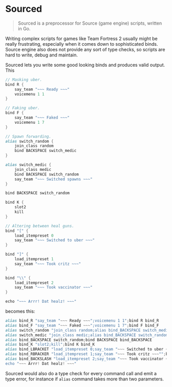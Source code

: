 # Sourced
>Sourced is a preprocessor for Source (game engine) scripts, written in Go.

Writing complex scripts for games like Team Fortress 2 usually might be really frustrating, especially when it comes down to sophisticated binds. Source engine also does not provide any sort of type checks, so scripts are hard to write, debug and maintain.

Sourced lets you write some good looking binds and produces valid output. This
```d
// Masking uber.
bind R {
	say_team "~~~ Ready ~~~"
	voicemenu 1 1
}

// Faking uber.
bind F {
	say_team "~~~ Faked ~~~"
	voicemenu 1 7
}

// Spawn forwarding.
alias switch_random {
	join_class random
	bind BACKSPACE switch_medic
}

alias switch_medic {
	join_class medic
	bind BACKSPACE switch_random
	say_team "~~~ Switched spawns ~~~"
}

bind BACKSPACE switch_random

bind K {
	slot2
	kill
}

// Altering between heal guns.
bind "[" {
	load_itempreset 0
	say_team "~~~ Switched to uber ~~~"
}

bind "]" {
	load_itempreset 1
	say_team "~~~ Took critz ~~~"
}

bind "\\" {
	load_itempreset 2
	say_team "~~~ Took vaccinator ~~~"
}

echo "~~~ Arrr! Dat healz! ~~~"
```

becomes this:
```d
alias bind_R "say_team "~~~ Ready ~~~";voicemenu 1 1";bind R bind_R
alias bind_F "say_team "~~~ Faked ~~~";voicemenu 1 7";bind F bind_F
alias switch_random "join_class random;alias bind_BACKSPACE switch_medic;bind BACKSPACE bind_BACKSPACE"
alias switch_medic "join_class medic;alias bind_BACKSPACE switch_random;bind BACKSPACE bind_BACKSPACE;say_team "~~~ Switched spawns ~~~""
alias bind_BACKSPACE switch_random;bind BACKSPACE bind_BACKSPACE
alias bind_K "slot2;kill";bind K bind_K
alias bind_LBRACKET "load_itempreset 0;say_team "~~~ Switched to uber ~~~"";bind "[" bind_LBRACKET
alias bind_RBRACKER "load_itempreset 1;say_team "~~~ Took critz ~~~"";bind "]" bind_RBRACKER
alias bind_BACKSLASH "load_itempreset 2;say_team "~~~ Took vaccinator ~~~"";bind "\" bind_BACKSLASH
echo "~~~ Arrr! Dat healz! ~~~"
```

Sourced would also do a type check for every command call and emit a type error, for instance if `alias` command takes more than two parameters.
